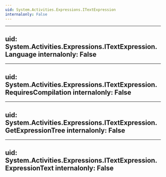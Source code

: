 ```yaml
---
uid: System.Activities.Expressions.ITextExpression
internalonly: False
---
```


---
uid: System.Activities.Expressions.ITextExpression.Language
internalonly: False
---

---
uid: System.Activities.Expressions.ITextExpression.RequiresCompilation
internalonly: False
---

---
uid: System.Activities.Expressions.ITextExpression.GetExpressionTree
internalonly: False
---

---
uid: System.Activities.Expressions.ITextExpression.ExpressionText
internalonly: False
---
